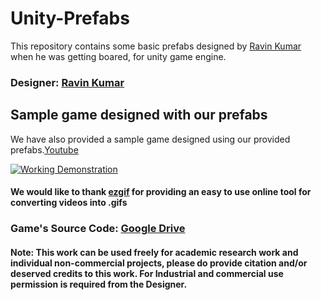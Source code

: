 # Unity-Prefabs
This repository contains some basic prefabs designed by [Ravin Kumar](https://mr-ravin.github.io) when he was getting boared, for unity game engine.
### Designer: [Ravin Kumar](https://mr-ravin.github.io)

## Sample game designed with our prefabs
We have also provided a sample game designed using our provided prefabs.[Youtube](https://www.youtube.com/watch?v=pj4OHg6PPV0)

[![Working Demonstration](https://github.com/mr-ravin/Unity-Prefabs/blob/master/sample_unity_game.gif)](https://www.youtube.com/watch?v=pj4OHg6PPV0)
#### We would like to thank [ezgif](https://ezgif.com) for providing an easy to use online tool for converting videos into .gifs

### Game's Source Code: [Google Drive](https://drive.google.com/open?id=19KyLccLGznCzkypTnU9Hr4lDk_ezN0sT)


#### Note: This work can be used freely for academic research work and individual non-commercial projects, please do provide citation and/or deserved credits to this work. For Industrial and commercial use permission is required from the Designer.
